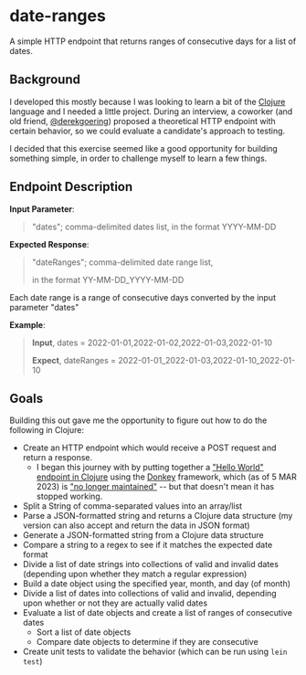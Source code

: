 # date-ranges

A simple HTTP endpoint that returns ranges of consecutive days for a list of dates.

## Background
I developed this mostly because I was looking to learn a bit of the [Clojure](https://clojure.org/) language and I needed a little project.  During an interview, a coworker (and old friend, [@derekgoering](https://github.com/derekgoering)) proposed a theoretical HTTP endpoint with certain behavior, so we could evaluate a candidate's approach to testing.

I decided that this exercise seemed like a good opportunity for building something simple, in order to challenge myself to learn a few things.

## Endpoint Description

**Input Parameter**:

>"dates"; comma-delimited dates list, in the format YYYY-MM-DD

**Expected Response**:
>"dateRanges"; comma-delimited date range list,
>
> in the format YY-MM-DD_YYYY-MM-DD

Each date range is a range of consecutive days converted by the input parameter "dates"

**Example**:

>**Input**, dates = 2022-01-01,2022-01-02,2022-01-03,2022-01-10
>
>**Expect**, dateRanges = 2022-01-01_2022-01-03,2022-01-10_2022-01-10

## Goals
Building this out gave me the opportunity to figure out how to do the following in Clojure:
- Create an HTTP endpoint which would receive a POST request and return a response.
  - I began this journey with by putting together a ["Hello World" endpoint in Clojure](https://github.com/nathanchilton/hello-world-donkey) using the [Donkey](https://github.com/AppsFlyer/donkey) framework, which (as of 5 MAR 2023) is ["no longer maintained"](https://github.com/AppsFlyer/donkey/commit/e36889e3b18da17d151c6a70673653ea4d24c045) -- but that doesn't mean it has stopped working.
- Split a String of comma-separated values into an array/list
- Parse a JSON-formatted string and returns a Clojure data structure (my version can also accept and return the data in JSON format)
- Generate a JSON-formatted string from a Clojure data structure
- Compare a string to a regex to see if it matches the expected date format
- Divide a list of date strings into collections of valid and invalid dates (depending upon whether they match a regular expression)
- Build a date object using the specified year, month, and day (of month)
- Divide a list of dates into collections of valid and invalid, depending upon whether or not they are actually valid dates
- Evaluate a list of date objects and create a list of ranges of consecutive dates
  - Sort a list of date objects
  - Compare date objects to determine if they are consecutive
- Create unit tests to validate the behavior (which can be run using `lein test`)
